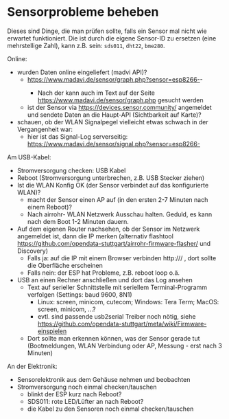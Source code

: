 # Sensorprobleme beheben

Dieses sind Dinge, die man prüfen sollte, falls ein Sensor mal nicht wie erwartet funktioniert.
Die <ID> ist durch die eigene Sensor-ID zu ersetzen (eine mehrstellige Zahl), <sensortyp> kann z.B. sein: `sds011`, `dht22`, `bme280`.

Online:

* wurden Daten online eingeliefert (madvi API)? 
    * https://www.madavi.de/sensor/graph.php?sensor=esp8266-<ID>-<sensortyp>
        * Nach der <ID> kann auch im Text auf der Seite https://www.madavi.de/sensor/graph.php gesucht werden
    * ist der Sensor via https://devices.sensor.community/ angemeldet und sendete Daten an die Haupt-API (Sichtbarkeit auf Karte)?
* schauen, ob der WLAN Signalpegel vielleicht etwas schwach in der Vergangenheit war:
  * hier ist das Signal-Log serverseitig: https://www.madavi.de/sensor/signal.php?sensor=esp8266-<ID>

Am USB-Kabel:

* Stromversorgung checken: USB Kabel
* Reboot (Stromversorgung unterbrechen, z.B. USB Stecker ziehen)
* Ist die WLAN Konfig OK (der Sensor verbindet auf das konfigurierte WLAN)?
    * macht der Sensor einen AP auf (in den ersten 2-7 Minuten nach einem Reboot)?
    * Nach airrohr-<ID> WLAN Netzwerk Ausschau halten. Geduld, es kann nach dem Boot 1-2 Minuten dauern.
* Auf dem eigenen Router nachsehen, ob der Sensor im Netzwerk angemeldet ist, dann die IP merken (alternativ flashtool https://github.com/opendata-stuttgart/airrohr-firmware-flasher/ und Discovery)
    * Falls ja: auf die IP mit einem Browser verbinden http://<IP>/ , dort sollte die Oberfläche erscheinen
    * Falls nein: der ESP hat Probleme, z.B. reboot loop o.ä.
* USB an einen Rechner anschließen und dort das Log ansehen 
    * Text auf serieller Schnittstelle mit seriellem Terminal-Programm verfolgen (Settings: baud 9600, 8N1)
        * Linux: screen, minicom, cutecom; Windows: Tera Term; MacOS: screen, minicom, ...?
        * evtl. sind passende usb2serial Treiber noch nötig, siehe https://github.com/opendata-stuttgart/meta/wiki/Firmware-einspielen
    * Dort sollte man erkennen können, was der Sensor gerade tut (Bootmeldungen, WLAN Verbindung oder AP, Messung - erst nach 3 Minuten)

An der Elektronik:

* Sensorelektronik aus dem Gehäuse nehmen und beobachten
* Stromversorgung noch einmal checken/tauschen
    * blinkt der ESP kurz nach Reboot?
    * SDS011: rote LED/Lüfter an nach Reboot?
    * die Kabel zu den Sensoren noch einmal checken/tauschen


